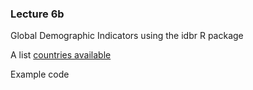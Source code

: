 ### Lecture 6b

Global Demographic Indicators using the idbr R package

A list [countries available](idbr_countriesList.md)

Example code

